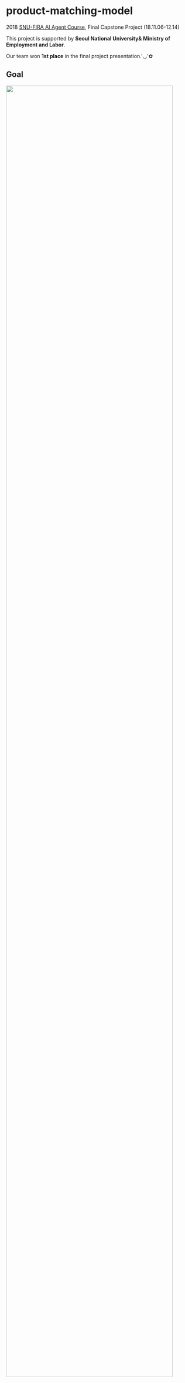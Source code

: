 
# product-matching-model

2018 [SNU-FIRA AI Agent Course](http://bdi.snu.ac.kr/academy/portal/index.php/ai_intro/), Final Capstone Project (18.11.06-12.14)

This project is supported by **Seoul National University& Ministry of Employment and Labor**.

Our team won **1st place** in the final project presentation.'◡'✿

## Goal

<img src="https://github.com/jahyeha/capstone-project/blob/master/img/intro.jpg" width="95%">

▪ **딥러닝을 활용한 상품매칭 모델개발** Product Matching Model for an E-Commerce Platform(KOR) using Deep Learning Methods.


## Team Members
<img src="https://github.com/jahyeha/capstone-project/blob/master/img/members.png" width="28%">

- [Jahye Ha](https://github.com/jahyeha) 
- [Yoonna Jang](https://github.com/YOONNAJANG) 
- [Yongju Ahn](https://bhi-kimlab.github.io/) (T.A.)

## Requirements
Initial requirements are as follows.
```
 python 3.6.5
 gensim 3.6.0
 keras 2.2.4
 tensorflow 1.12.0
 numpy 1.15.4
 pandas 0.23.4
```

## Result 
<img src="https://github.com/jahyeha/capstone-project/blob/master/img/result.png" width="98%">

```
✔ | 히말라야 고수분크림 (인텐시브) 150ml ===> 인텐시브 모이스처라이징 크림@150ml
✔ | [HANYUL]어린쑥 수분 진정크림 50ml ===> 어린쑥 수분 진정크림@50ml
✔ | 마몽드 모이스처 세라마이드 인텐스 크림 ===> 모이스처 세라마이드 인텐스 크림@50ml
✔ | 토니모리 더 촉촉 그린 티 수분 크림 60ml ===> 더 촉촉 그린티 수분 크림@60ml
✔ | 아이오페 더마 리페어 시카크림 ===> 더마 리페어 시카크림@50ml 
✔ | 헤라 아쿠아볼릭 하이드로-젤 크림 50ml ===> 어린쑥 수분진정 젤@250ml
✖ | 히말라야 정품-50ml 히말라야인텐시브수분크림/히말라야인텐시 ===> 너리싱 스킨 크림@50ml | ✪정답: 인텐시브 모이스처라이징 크림
     ...
```

## 

### Notice

░░░░CLOSED DATASETS░░░░ 프로젝트 협력기관과의 비밀 유지 협약으로 데이터를 공개할 수 없습니다.

### References
- Joulin, Armand, et al. "Fasttext. zip: Compressing text classification models." arXiv preprint arXiv:1612.03651 (2016).
- Shah, Kashif, Selcuk Kopru, and Jean David Ruvini. "Neural Network based Extreme Classification and Similarity Models for Product Matching." Proceedings of the 2018 Conference of the North American Chapter of the Association for Computational Linguistics: Human Language Technologies, Volume 3 (Industry Papers). Vol. 3. 2018.
- [How to predict Quora Question Pairs using Siamese Manhattan LSTM](https://medium.com/mlreview/implementing-malstm-on-kaggles-quora-question-pairs-competition-8b31b0b16a07)
